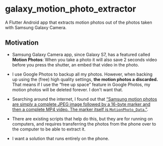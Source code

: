 # galaxy_motion_photo_extractor

A Flutter Android app that extracts motion photos out of the photos taken with
Samsung Galaxy Camera.

## Motivation

- Samsung Galaxy Camera app, since Galaxy S7, has a featured called **Motion
  Photos**: When you take a photo it will also save 2 seconds video before you
  press the shutter, an embed that video in the photo.

- I use Google Photos to backup all my photos. However, when backing up using
  the (free) high quality settings, **the motion photos a discarded.** That
  means if I use the “free up space” feature in Google Photos, my motion photos
  will be deleted forever. I don't want that.

- Searching around the internet, I found out that
  [“Samsung motion photos are simply a complete JPEG image followed by a 16-byte marker and then a complete MP4 video. The marker itself is `MotionPhoto_Data`.”](https://github.com/joemck/ExtractMotionPhotos#description-of-motion-photo-file-format).

- There are existing scripts that help do this, but they are for running on
  computers, and requires transferring the photos from the phone over to the
  computer to be able to extract it.

- I want a solution that runs entirely on the phone.
